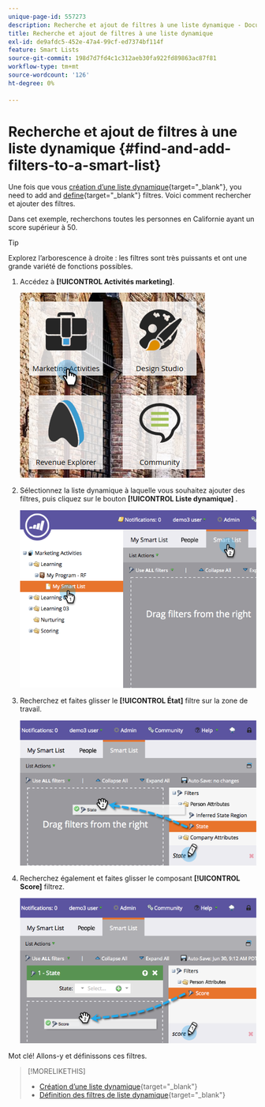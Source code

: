 ```yaml
---
unique-page-id: 557273
description: Recherche et ajout de filtres à une liste dynamique - Documents Marketo - Documentation du produit
title: Recherche et ajout de filtres à une liste dynamique
exl-id: de9afdc5-452e-47a4-99cf-ed7374bf114f
feature: Smart Lists
source-git-commit: 198d7d7fd4c1c312aeb30fa922fd89863ac87f81
workflow-type: tm+mt
source-wordcount: '126'
ht-degree: 0%

---
```


# Recherche et ajout de filtres à une liste dynamique {#find-and-add-filters-to-a-smart-list}

Une fois que vous [création d’une liste dynamique](/help/marketo/product-docs/core-marketo-concepts/smart-lists-and-static-lists/creating-a-smart-list/create-a-smart-list.md){target="_blank"}, you need to add and [define](/help/marketo/product-docs/core-marketo-concepts/smart-lists-and-static-lists/creating-a-smart-list/define-smart-list-filters.md){target="_blank"} filtres. Voici comment rechercher et ajouter des filtres.

Dans cet exemple, recherchons toutes les personnes en Californie ayant un score supérieur à 50.

>[!TIP]
>
>Explorez l’arborescence à droite : les filtres sont très puissants et ont une grande variété de fonctions possibles.

1. Accédez à **[!UICONTROL Activités marketing]**.

   ![](assets/ma.png)

1. Sélectionnez la liste dynamique à laquelle vous souhaitez ajouter des filtres, puis cliquez sur le bouton **[!UICONTROL Liste dynamique]** .

   ![](assets/two.png)

1. Recherchez et faites glisser le **[!UICONTROL État]** filtre sur la zone de travail.

   ![](assets/three.png)

1. Recherchez également et faites glisser le composant **[!UICONTROL Score]** filtrez.

   ![](assets/four.png)

Mot clé! Allons-y et définissons ces filtres.

>[!MORELIKETHIS]
>
>* [Création d’une liste dynamique](/help/marketo/product-docs/core-marketo-concepts/smart-lists-and-static-lists/creating-a-smart-list/create-a-smart-list.md){target="_blank"}
>* [Définition des filtres de liste dynamique](/help/marketo/product-docs/core-marketo-concepts/smart-lists-and-static-lists/creating-a-smart-list/define-smart-list-filters.md){target="_blank"}

